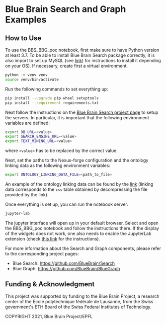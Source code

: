# Blue Brain Search and Graph Examples

## How to Use

To use the BBS_BBG_poc notebook, first make sure to have Python version at least 3.7. To be able to install Blue
Brain Search package correctly, it is also import to set up MySQL (see [link](https://pypi.org/project/mysqlclient)) for instructions to install it depending on your OS).
If necessary, create first a virtual environment.

```bash
python -m venv venv
source venv/bin/activate
```

Run the following commands to set everything up:

```bash
pip install --upgrade pip wheel setuptools
pip install --requirement requirements.txt
```

Next follow the instructions on the [Blue Brain Search project page](https://github.com/BlueBrain/Search#getting-started) to setup the servers. In particular, it is important that the
following environment variables are defined:

```bash
export DB_URL=<value>
export SEARCH_ENGINE_URL=<value>
export TEXT_MINING_URL=<value>
```

where `<value>` has to be replaced by the correct value.


Next, set the paths to the Nexus-forge configuration and the ontology linking data as the following environment variables:

```bash
export ONTOLOGY_LINKING_DATA_FILE=<path_to_file>
```

An example of the ontology linking data can be found by the [link](https://github.com/BlueBrain/BlueBrainGraph/blob/master/cord19kg/examples/data/NCIT_ontology_linking_3000_papers.csv.zip) (linking data corresponds to the `csv` table obtained by decompressing the file provided by the link).


Once everything is set up, you can run the notebook server.

```bash
jupyter-lab
```

The jupyter interface will open up in your default browser. Select and open the
BBS_BBG_poc notebook and follow the instructions there. If the display of the widgets does not work,
one also needs to enable the JupyterLab extension (check [this link](https://ipywidgets.readthedocs.io/en/latest/user_install.html#installing-the-jupyterlab-extension)
for the instructions).


For more information about the Search and Graph components, please refer to the corresponding project pages:
- Blue Search: https://github.com/BlueBrain/Search
- Blue Graph: https://github.com/BlueBrain/BlueGraph


## Funding & Acknowledgment
This project was supported by funding to the Blue Brain Project, a research center of the Ecole polytechnique fédérale de Lausanne, from the Swiss government's ETH Board of the Swiss Federal Institutes of Technology.

COPYRIGHT 2021, Blue Brain Project/EPFL
